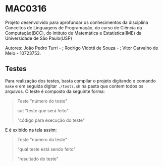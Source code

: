 # MAC0316

Projeto desenvolvido para aprofundar os conhecimentos da disciplina Conceitos de Linguagens de Programação, do curso de Ciência da Computação(BCC), do Intituto de Matemática e Estatística(IME) da Universidade de São Paulo(USP) 

Autores: João Pedro Turri - ; 
         Rodrigo Vidotti de Souza - ; 
         Vitor Carvalho de Melo - 10723753.

## Testes

Para realização dos testes, basta compilar o projeto digitando o comando `make` e em seguida digitar `./tests.sh` na pasta que contem todos os arquivos. O teste é composto da seguinte forma:

>Teste "número do teste"
>
>cat "teste que será feito"
>
>"código para execução do teste"

E é exibido na tela assim:

>Teste "número do teste"
>
>"qual teste está sendo feito"
>
>"resultado do teste"
